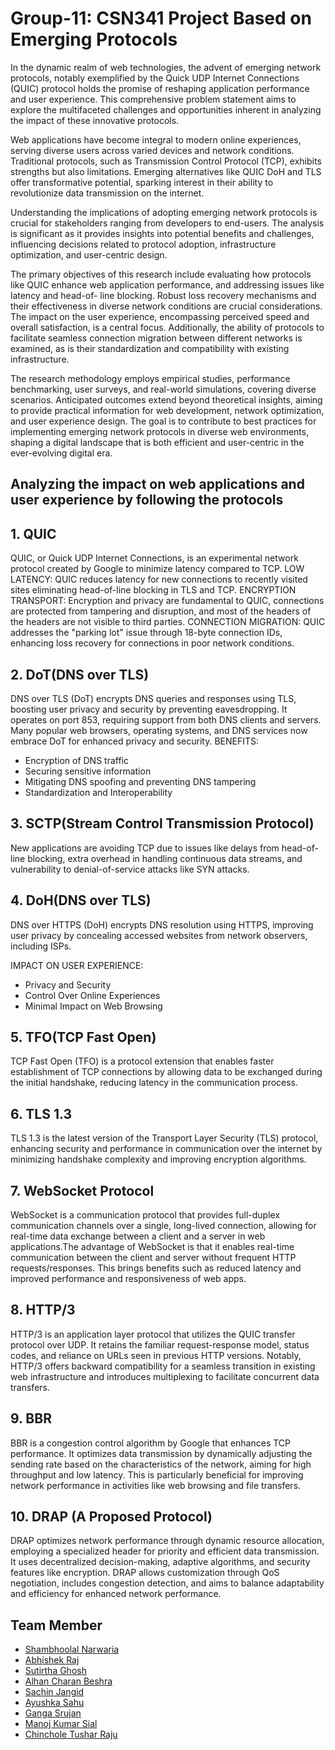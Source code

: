 # Group-11: CSN341 Project Based on Emerging Protocols
In the dynamic realm of web technologies, the advent of emerging network protocols, notably exemplified by the Quick UDP Internet Connections  (QUIC) protocol holds 
the promise of reshaping application performance and user experience. This comprehensive problem statement aims to explore the multifaceted challenges and 
opportunities inherent in analyzing the impact of these innovative protocols.

Web applications have become integral to modern online experiences, serving diverse users across varied devices and network conditions. Traditional protocols, such as 
Transmission Control Protocol (TCP), exhibits strengths but also limitations. Emerging alternatives like QUIC DoH and TLS offer transformative potential, sparking 
interest in their ability to revolutionize data transmission on the internet.

Understanding the implications of adopting emerging network protocols is crucial for stakeholders ranging from developers to end-users. The analysis is significant as 
it provides insights into potential benefits and challenges, influencing decisions related to protocol adoption, infrastructure optimization, and user-centric design.

The primary objectives of this research include evaluating how protocols like QUIC enhance web application performance, and addressing issues like latency and head-of-
line blocking. Robust loss recovery mechanisms and their effectiveness in diverse network conditions are crucial considerations. The impact on the user experience, 
encompassing perceived speed and overall satisfaction, is a central focus. Additionally, the ability of protocols to facilitate seamless connection migration between 
different networks is examined, as is their standardization and compatibility with 
existing infrastructure.

The research methodology employs empirical studies, performance benchmarking, user surveys, and real-world simulations, covering diverse 
scenarios. Anticipated outcomes extend beyond theoretical insights, aiming to provide practical information for web development, network optimization, and user 
experience design. The goal is to contribute to best practices for implementing emerging network protocols in diverse web environments, shaping a digital landscape 
that is both efficient and user-centric in the ever-evolving digital era.

## Analyzing the impact on web applications and user experience by following the protocols
## 1. QUIC
QUIC, or Quick UDP Internet Connections, is an experimental network protocol created by Google to minimize latency compared to TCP. 
LOW LATENCY: QUIC reduces latency for new connections to recently visited sites eliminating head-of-line blocking in TLS and TCP. 
ENCRYPTION TRANSPORT: Encryption and privacy are fundamental to QUIC, connections are protected from tampering and disruption, and most of the headers of the headers 
are not visible to third parties.
CONNECTION MIGRATION: QUIC addresses the "parking lot" issue through 18-byte connection IDs, enhancing loss recovery for connections in poor network conditions.

## 2. DoT(DNS over TLS)
DNS over TLS (DoT) encrypts DNS queries and responses using TLS, boosting user privacy and security by preventing eavesdropping. It operates on port 853, requiring support from both DNS clients and servers. Many popular web browsers, operating systems, and DNS services now embrace DoT for enhanced privacy and security.
BENEFITS:
- Encryption of DNS traffic
- Securing sensitive information
- Mitigating DNS spoofing and preventing DNS tampering
- Standardization and Interoperability
  
## 3. SCTP(Stream Control Transmission Protocol)
New applications are avoiding TCP due to issues like delays from head-of-line blocking, extra overhead in handling continuous data streams, and vulnerability to 
denial-of-service attacks like SYN attacks.

## 4. DoH(DNS over TLS)
DNS over HTTPS (DoH) encrypts DNS resolution using HTTPS, improving user privacy by concealing accessed websites from network observers, including ISPs.

IMPACT ON USER EXPERIENCE:
- Privacy and Security
- Control Over Online Experiences
- Minimal Impact on Web Browsing

## 5. TFO(TCP Fast Open)
TCP Fast Open (TFO) is a protocol extension that enables faster establishment of TCP connections by allowing data to be exchanged during the initial handshake, 
reducing latency in the communication process.

## 6. TLS 1.3
TLS 1.3 is the latest version of the Transport Layer Security (TLS) protocol, enhancing security and performance in communication over the internet by minimizing 
handshake complexity and improving encryption algorithms.
## 7. WebSocket Protocol
WebSocket is a communication protocol that provides full-duplex communication
channels over a single, long-lived connection, allowing for real-time data exchange between a client and a server in web applications.The advantage of WebSocket is that it enables real-time communication between the client and server without frequent HTTP requests/responses. This brings benefits such as reduced latency and improved performance and responsiveness of web apps. 

## 8. HTTP/3
HTTP/3 is an application layer protocol that utilizes the QUIC transfer protocol over UDP. It retains the familiar request-response model, status codes, and reliance 
on URLs seen in previous HTTP versions. Notably, HTTP/3 offers backward compatibility for a seamless transition in existing web infrastructure and introduces 
multiplexing to facilitate concurrent data transfers.

## 9. BBR
BBR is a congestion control algorithm by Google that enhances TCP performance. It optimizes data transmission by dynamically adjusting the sending rate based on the
characteristics of the network, aiming for high throughput and low latency. This is particularly beneficial for improving network performance in activities like web 
browsing and file transfers.

## 10. DRAP (A Proposed Protocol)
DRAP optimizes network performance through dynamic resource allocation, employing a specialized header for priority and efficient data transmission. It uses 
decentralized decision-making, adaptive algorithms, and security features like encryption. DRAP allows customization through QoS negotiation, includes congestion 
detection, and aims to balance adaptability and efficiency for enhanced network performance.

## Team Member
- [Shambhoolal Narwaria](https://github.com/mr-narwaria)
- [Abhishek Raj](https://github.com/Abhi9708bittu)
- [Sutirtha Ghosh](https://github.com/suti333)
- [Alhan Charan Beshra](https://github.com/ezio2605)
- [Sachin Jangid](https://github.com/sachin_jangid)
- [Ayushka Sahu](https://github.com/ayu-lif3)
- [Ganga Srujan](https://github.com/GangaSrujan)
- [Manoj Kumar Sial](https://github.com/manojkumar9911)
- [Chinchole Tushar Raju](https://github.com/chichole)
